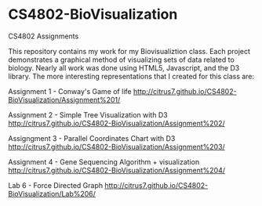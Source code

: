 # CS4802-BioVisualization
CS4802 Assignments

This repository contains my work for my Biovisualiztion class.  Each project demonstrates a graphical method of visualizing sets of data related to biology.  Nearly all work was done using HTML5, Javascript, and the D3 library.  The more interesting representations that I created for this class are:

Assignment 1 - Conway's Game of life
http://citrus7.github.io/CS4802-BioVisualization/Assignment%201/

Assignment 2 - Simple Tree Visualization with D3
http://citrus7.github.io/CS4802-BioVisualization/Assignment%202/

Assigngment 3 - Parallel Coordinates Chart with D3
http://citrus7.github.io/CS4802-BioVisualization/Assignment%203/

Assignment 4 - Gene Sequencing Algorithm + visualization
http://citrus7.github.io/CS4802-BioVisualization/Assignment%204/

Lab 6 - Force Directed Graph
http://citrus7.github.io/CS4802-BioVisualization/Lab%206/
